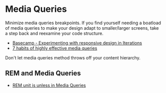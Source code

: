 # Media Queries

Minimize media queries breakpoints. If you find yourself needing a boatload of media queries to make your design adapt to smaller/larger screens, take a step back and reexamine your code structure.

* [Basecamp - Experimenting with responsive design in Iterations](https://signalvnoise.com/posts/2661-experimenting-with-responsive-design-in-iterations)
* [7 habits of highly effective media queries](http://bradfrost.com/blog/post/7-habits-of-highly-effective-media-queries/)

Don't let media queries method throws off your content hierarchy.

## REM and Media Queries

* [REM unit is unless in Media Queries](http://fvsch.com/code/bugs/rem-mediaquery/)